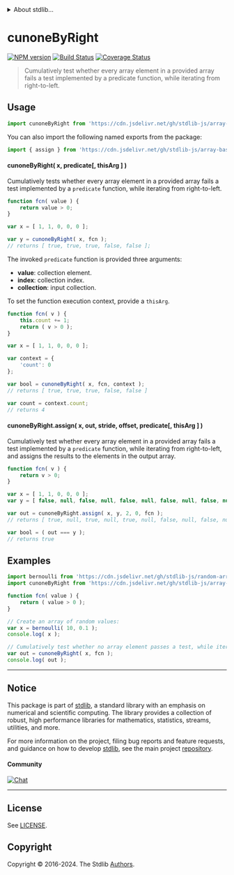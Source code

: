 <!--

@license Apache-2.0

Copyright (c) 2024 The Stdlib Authors.

Licensed under the Apache License, Version 2.0 (the "License");
you may not use this file except in compliance with the License.
You may obtain a copy of the License at

   http://www.apache.org/licenses/LICENSE-2.0

Unless required by applicable law or agreed to in writing, software
distributed under the License is distributed on an "AS IS" BASIS,
WITHOUT WARRANTIES OR CONDITIONS OF ANY KIND, either express or implied.
See the License for the specific language governing permissions and
limitations under the License.

-->


<details>
  <summary>
    About stdlib...
  </summary>
  <p>We believe in a future in which the web is a preferred environment for numerical computation. To help realize this future, we've built stdlib. stdlib is a standard library, with an emphasis on numerical and scientific computation, written in JavaScript (and C) for execution in browsers and in Node.js.</p>
  <p>The library is fully decomposable, being architected in such a way that you can swap out and mix and match APIs and functionality to cater to your exact preferences and use cases.</p>
  <p>When you use stdlib, you can be absolutely certain that you are using the most thorough, rigorous, well-written, studied, documented, tested, measured, and high-quality code out there.</p>
  <p>To join us in bringing numerical computing to the web, get started by checking us out on <a href="https://github.com/stdlib-js/stdlib">GitHub</a>, and please consider <a href="https://opencollective.com/stdlib">financially supporting stdlib</a>. We greatly appreciate your continued support!</p>
</details>

# cunoneByRight

[![NPM version][npm-image]][npm-url] [![Build Status][test-image]][test-url] [![Coverage Status][coverage-image]][coverage-url] <!-- [![dependencies][dependencies-image]][dependencies-url] -->

> Cumulatively test whether every array element in a provided array fails a test implemented by a predicate function, while iterating from right-to-left.



<section class="usage">

## Usage

```javascript
import cunoneByRight from 'https://cdn.jsdelivr.net/gh/stdlib-js/array-base-cunone-by-right@v0.0.0-deno/mod.js';
```

You can also import the following named exports from the package:

```javascript
import { assign } from 'https://cdn.jsdelivr.net/gh/stdlib-js/array-base-cunone-by-right@v0.0.0-deno/mod.js';
```

#### cunoneByRight( x, predicate\[, thisArg ] )

Cumulatively tests whether every array element in a provided array fails a test implemented by a `predicate` function, while iterating from right-to-left.

```javascript
function fcn( value ) {
    return value > 0;
}

var x = [ 1, 1, 0, 0, 0 ];

var y = cunoneByRight( x, fcn );
// returns [ true, true, true, false, false ];
```

The invoked `predicate` function is provided three arguments:

-   **value**: collection element.
-   **index**: collection index.
-   **collection**: input collection.

To set the function execution context, provide a `thisArg`.

```javascript
function fcn( v ) {
    this.count += 1;
    return ( v > 0 );
}

var x = [ 1, 1, 0, 0, 0 ];

var context = {
    'count': 0
};

var bool = cunoneByRight( x, fcn, context );
// returns [ true, true, true, false, false ]

var count = context.count;
// returns 4
```

#### cunoneByRight.assign( x, out, stride, offset, predicate\[, thisArg ] )

Cumulatively test whether every array element in a provided array fails a test implemented by a `predicate` function, while iterating from right-to-left, and assigns the results to the elements in the output array.

```javascript
function fcn( v ) {
    return v > 0;
}

var x = [ 1, 1, 0, 0, 0 ];
var y = [ false, null, false, null, false, null, false, null, false, null ];

var out = cunoneByRight.assign( x, y, 2, 0, fcn );
// returns [ true, null, true, null, true, null, false, null, false, null ]

var bool = ( out === y );
// returns true
```

</section>

<!-- /.usage -->

<section class="notes">

</section>

<!-- /.notes -->

<section class="examples">

## Examples

<!-- eslint no-undef: "error" -->

```javascript
import bernoulli from 'https://cdn.jsdelivr.net/gh/stdlib-js/random-array-bernoulli@deno/mod.js';
import cunoneByRight from 'https://cdn.jsdelivr.net/gh/stdlib-js/array-base-cunone-by-right@v0.0.0-deno/mod.js';

function fcn( value ) {
    return ( value > 0 );
}

// Create an array of random values:
var x = bernoulli( 10, 0.1 );
console.log( x );

// Cumulatively test whether no array element passes a test, while iterating from right-to-left:
var out = cunoneByRight( x, fcn );
console.log( out );
```

</section>

<!-- /.examples -->

<!-- Section for related `stdlib` packages. Do not manually edit this section, as it is automatically populated. -->

<section class="related">

</section>

<!-- /.related -->

<!-- Section for all links. Make sure to keep an empty line after the `section` element and another before the `/section` close. -->


<section class="main-repo" >

* * *

## Notice

This package is part of [stdlib][stdlib], a standard library with an emphasis on numerical and scientific computing. The library provides a collection of robust, high performance libraries for mathematics, statistics, streams, utilities, and more.

For more information on the project, filing bug reports and feature requests, and guidance on how to develop [stdlib][stdlib], see the main project [repository][stdlib].

#### Community

[![Chat][chat-image]][chat-url]

---

## License

See [LICENSE][stdlib-license].


## Copyright

Copyright &copy; 2016-2024. The Stdlib [Authors][stdlib-authors].

</section>

<!-- /.stdlib -->

<!-- Section for all links. Make sure to keep an empty line after the `section` element and another before the `/section` close. -->

<section class="links">

[npm-image]: http://img.shields.io/npm/v/@stdlib/array-base-cunone-by-right.svg
[npm-url]: https://npmjs.org/package/@stdlib/array-base-cunone-by-right

[test-image]: https://github.com/stdlib-js/array-base-cunone-by-right/actions/workflows/test.yml/badge.svg?branch=main
[test-url]: https://github.com/stdlib-js/array-base-cunone-by-right/actions/workflows/test.yml?query=branch:main

[coverage-image]: https://img.shields.io/codecov/c/github/stdlib-js/array-base-cunone-by-right/main.svg
[coverage-url]: https://codecov.io/github/stdlib-js/array-base-cunone-by-right?branch=main

<!--

[dependencies-image]: https://img.shields.io/david/stdlib-js/array-base-cunone-by-right.svg
[dependencies-url]: https://david-dm.org/stdlib-js/array-base-cunone-by-right/main

-->

[chat-image]: https://img.shields.io/gitter/room/stdlib-js/stdlib.svg
[chat-url]: https://app.gitter.im/#/room/#stdlib-js_stdlib:gitter.im

[stdlib]: https://github.com/stdlib-js/stdlib

[stdlib-authors]: https://github.com/stdlib-js/stdlib/graphs/contributors

[umd]: https://github.com/umdjs/umd
[es-module]: https://developer.mozilla.org/en-US/docs/Web/JavaScript/Guide/Modules

[deno-url]: https://github.com/stdlib-js/array-base-cunone-by-right/tree/deno
[deno-readme]: https://github.com/stdlib-js/array-base-cunone-by-right/blob/deno/README.md
[umd-url]: https://github.com/stdlib-js/array-base-cunone-by-right/tree/umd
[umd-readme]: https://github.com/stdlib-js/array-base-cunone-by-right/blob/umd/README.md
[esm-url]: https://github.com/stdlib-js/array-base-cunone-by-right/tree/esm
[esm-readme]: https://github.com/stdlib-js/array-base-cunone-by-right/blob/esm/README.md
[branches-url]: https://github.com/stdlib-js/array-base-cunone-by-right/blob/main/branches.md

[stdlib-license]: https://raw.githubusercontent.com/stdlib-js/array-base-cunone-by-right/main/LICENSE

</section>

<!-- /.links -->
